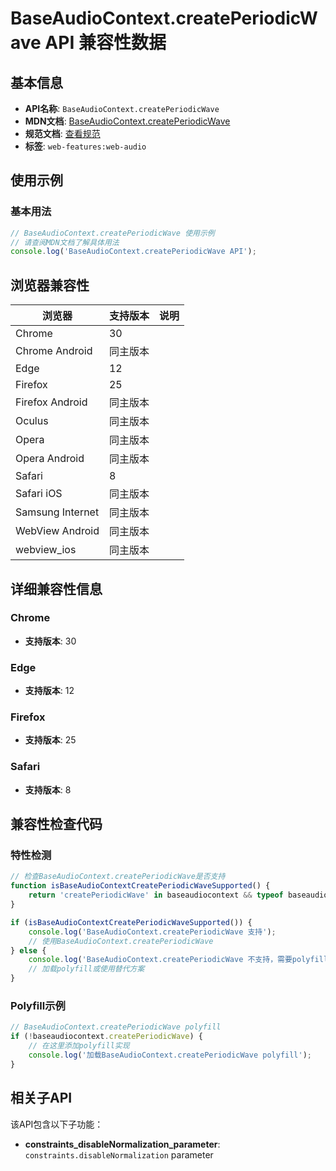 # BaseAudioContext.createPeriodicWave API 兼容性数据

## 基本信息

- **API名称**: `BaseAudioContext.createPeriodicWave`
- **MDN文档**: [BaseAudioContext.createPeriodicWave](https://developer.mozilla.org/docs/Web/API/BaseAudioContext/createPeriodicWave)
- **规范文档**: [查看规范](https://webaudio.github.io/web-audio-api/#dom-baseaudiocontext-createperiodicwave)
- **标签**: `web-features:web-audio`

## 使用示例

### 基本用法

```javascript
// BaseAudioContext.createPeriodicWave 使用示例
// 请查阅MDN文档了解具体用法
console.log('BaseAudioContext.createPeriodicWave API');
```

## 浏览器兼容性

| 浏览器 | 支持版本 | 说明 |
|--------|----------|------|
| Chrome | 30 |  |
| Chrome Android | 同主版本 |  |
| Edge | 12 |  |
| Firefox | 25 |  |
| Firefox Android | 同主版本 |  |
| Oculus | 同主版本 |  |
| Opera | 同主版本 |  |
| Opera Android | 同主版本 |  |
| Safari | 8 |  |
| Safari iOS | 同主版本 |  |
| Samsung Internet | 同主版本 |  |
| WebView Android | 同主版本 |  |
| webview_ios | 同主版本 |  |

## 详细兼容性信息

### Chrome

- **支持版本**: 30

### Edge

- **支持版本**: 12

### Firefox

- **支持版本**: 25

### Safari

- **支持版本**: 8

## 兼容性检查代码

### 特性检测

```javascript
// 检查BaseAudioContext.createPeriodicWave是否支持
function isBaseAudioContextCreatePeriodicWaveSupported() {
    return 'createPeriodicWave' in baseaudiocontext && typeof baseaudiocontext.createPeriodicWave === 'function';
}

if (isBaseAudioContextCreatePeriodicWaveSupported()) {
    console.log('BaseAudioContext.createPeriodicWave 支持');
    // 使用BaseAudioContext.createPeriodicWave
} else {
    console.log('BaseAudioContext.createPeriodicWave 不支持，需要polyfill');
    // 加载polyfill或使用替代方案
}
```

### Polyfill示例

```javascript
// BaseAudioContext.createPeriodicWave polyfill
if (!baseaudiocontext.createPeriodicWave) {
    // 在这里添加polyfill实现
    console.log('加载BaseAudioContext.createPeriodicWave polyfill');
}
```

## 相关子API

该API包含以下子功能：

- **constraints_disableNormalization_parameter**: `constraints.disableNormalization` parameter

